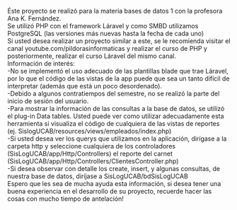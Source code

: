 Éste proyecto se realizó para la materia bases de datos 1 con la profesora Ana K. Fernández. <br>
Se utilizó PHP con el framework Láravel y como SMBD utilizamos PostgreSQL (las versiones más nuevas hasta la fecha de cada uno) <br>
Si usted desea realizar un proyecto similar a este, se le recomienda visitar el canal youtube.com/pildorasinformaticas y realizar el curso de PHP y posteriormente, realizar el curso Láravel del mismo canal. <br>
Información de interés: <br>
-No se implementó el uso adecuado de las plantillas blade que trae Láravel, por lo que el código de las vistas de la app puede que sea un tanto difícil de interpretar (además que está un poco desordenado).<br>
-Debido a algunos contratiempos del semestre, no se realizó la parte del inicio de sesión del usuario.<br>
-Para mostrar la información de las consultas a la base de datos, se utilizó el plug-in Data tables. Usted puede ver como utilizar adecuadamente esta herramienta si visualiza el código de cualquiera de las vistas de reportes (ej. SislogUCAB/resources/views/empleados/index.php) <br>
-Si usted desea ver los querys que utilizamos en la aplicación, dirígase a la carpeta http y seleccione cualquiera de los controladores (SisLogUCAB/app/Http/Controllers) el reporte del carnet (SisLogUCAB/app/Http/Controllers/ClientesController.php) <br>
-Si desea observar con detalle los create, insert, y algunas consultas, de nuestra base de datos, diríjase a SisLogUCAB/bdSisLogUCAB <br>
Espero que les sea de mucha ayuda esta información, si desea tener una buena experiencia en el desarrollo de su proyecto, recuerde hacer las cosas con mucho tiempo de antelación!

